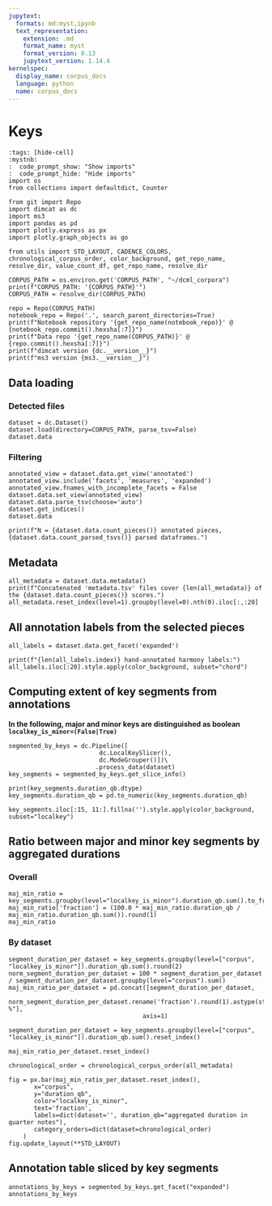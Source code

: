 ```yaml
---
jupytext:
  formats: md:myst,ipynb
  text_representation:
    extension: .md
    format_name: myst
    format_version: 0.13
    jupytext_version: 1.14.4
kernelspec:
  display_name: corpus_docs
  language: python
  name: corpus_docs
---
```


# Keys

```{code-cell} ipython3
:tags: [hide-cell]
:mystnb:
:  code_prompt_show: "Show imports"
:  code_prompt_hide: "Hide imports"
import os
from collections import defaultdict, Counter

from git import Repo
import dimcat as dc
import ms3
import pandas as pd
import plotly.express as px
import plotly.graph_objects as go

from utils import STD_LAYOUT, CADENCE_COLORS, chronological_corpus_order, color_background, get_repo_name, resolve_dir, value_count_df, get_repo_name, resolve_dir
```

```{code-cell} ipython3
CORPUS_PATH = os.environ.get('CORPUS_PATH', "~/dcml_corpora")
print(f"CORPUS_PATH: '{CORPUS_PATH}'")
CORPUS_PATH = resolve_dir(CORPUS_PATH)
```

```{code-cell} ipython3
repo = Repo(CORPUS_PATH)
notebook_repo = Repo('.', search_parent_directories=True)
print(f"Notebook repository '{get_repo_name(notebook_repo)}' @ {notebook_repo.commit().hexsha[:7]}")
print(f"Data repo '{get_repo_name(CORPUS_PATH)}' @ {repo.commit().hexsha[:7]}")
print(f"dimcat version {dc.__version__}")
print(f"ms3 version {ms3.__version__}")
```

## Data loading

### Detected files

```{code-cell} ipython3
dataset = dc.Dataset()
dataset.load(directory=CORPUS_PATH, parse_tsv=False)
dataset.data
```

### Filtering

```{code-cell} ipython3
annotated_view = dataset.data.get_view('annotated')
annotated_view.include('facets', 'measures', 'expanded')
annotated_view.fnames_with_incomplete_facets = False
dataset.data.set_view(annotated_view)
dataset.data.parse_tsv(choose='auto')
dataset.get_indices()
dataset.data
```

```{code-cell} ipython3
print(f"N = {dataset.data.count_pieces()} annotated pieces, {dataset.data.count_parsed_tsvs()} parsed dataframes.")
```

## Metadata

```{code-cell} ipython3
all_metadata = dataset.data.metadata()
print(f"Concatenated 'metadata.tsv' files cover {len(all_metadata)} of the {dataset.data.count_pieces()} scores.")
all_metadata.reset_index(level=1).groupby(level=0).nth(0).iloc[:,:20]
```

## All annotation labels from the selected pieces

```{code-cell} ipython3
all_labels = dataset.data.get_facet('expanded')

print(f"{len(all_labels.index)} hand-annotated harmony labels:")
all_labels.iloc[:20].style.apply(color_background, subset="chord")
```

## Computing extent of key segments from annotations

**In the following, major and minor keys are distinguished as boolean `localkey_is_minor=(False|True)`**

```{code-cell} ipython3
segmented_by_keys = dc.Pipeline([
                         dc.LocalKeySlicer(), 
                         dc.ModeGrouper()])\
                        .process_data(dataset)
key_segments = segmented_by_keys.get_slice_info()
```

```{code-cell} ipython3
print(key_segments.duration_qb.dtype)
key_segments.duration_qb = pd.to_numeric(key_segments.duration_qb)
```

```{code-cell} ipython3
key_segments.iloc[:15, 11:].fillna('').style.apply(color_background, subset="localkey")
```

## Ratio between major and minor key segments by aggregated durations
### Overall

```{code-cell} ipython3
maj_min_ratio = key_segments.groupby(level="localkey_is_minor").duration_qb.sum().to_frame()
maj_min_ratio['fraction'] = (100.0 * maj_min_ratio.duration_qb / maj_min_ratio.duration_qb.sum()).round(1)
maj_min_ratio
```

### By dataset

```{code-cell} ipython3
segment_duration_per_dataset = key_segments.groupby(level=["corpus", "localkey_is_minor"]).duration_qb.sum().round(2)
norm_segment_duration_per_dataset = 100 * segment_duration_per_dataset / segment_duration_per_dataset.groupby(level="corpus").sum()
maj_min_ratio_per_dataset = pd.concat([segment_duration_per_dataset, 
                                      norm_segment_duration_per_dataset.rename('fraction').round(1).astype(str)+" %"], 
                                     axis=1)
```

```{code-cell} ipython3
segment_duration_per_dataset = key_segments.groupby(level=["corpus", "localkey_is_minor"]).duration_qb.sum().reset_index()
```

```{code-cell} ipython3
maj_min_ratio_per_dataset.reset_index()
```

```{code-cell} ipython3
chronological_order = chronological_corpus_order(all_metadata)
```

```{code-cell} ipython3
fig = px.bar(maj_min_ratio_per_dataset.reset_index(), 
       x="corpus", 
       y="duration_qb", 
       color="localkey_is_minor", 
       text='fraction',
       labels=dict(dataset='', duration_qb="aggregated duration in quarter notes"),
       category_orders=dict(dataset=chronological_order)
    )
fig.update_layout(**STD_LAYOUT)
```

## Annotation table sliced by key segments

```{code-cell} ipython3
annotations_by_keys = segmented_by_keys.get_facet("expanded")
annotations_by_keys
```
